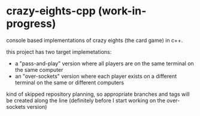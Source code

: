 # crazy-eights-cpp (work-in-progress)

console based implementations of crazy eights (the card game) in c++.

this project has two target implemetations:
* a "pass-and-play" version where all players are on the same terminal on the same computer
* an "over-sockets" version where each player exists on a different terminal on the same or different computers

kind of skipped repository planning, so appropriate branches and tags will be created along the line (definitely before I start working on the over-sockets version)
